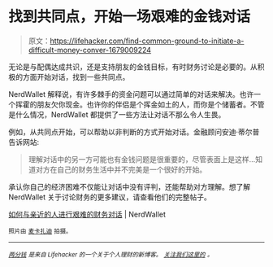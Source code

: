 # 找到共同点，开始一场艰难的金钱对话

> 原文：<https://lifehacker.com/find-common-ground-to-initiate-a-difficult-money-conver-1679009224>

无论是与配偶达成共识，还是支持朋友的金钱目标，有时财务讨论是必要的。从积极的方面开始对话，找到一些共同点。



NerdWallet 解释说，有许多棘手的资金问题可以通过简单的对话来解决。也许一个挥霍的朋友欠你现金。也许你的伴侣是个挥金如土的人，而你是个储蓄者。不管是什么情况，NerdWallet 都提供了一些方法让对话不那么令人生畏。

例如，从共同点开始，可以帮助以非判断的方式开始对话。金融顾问安迪·蒂尔普告诉网站:

> 理解对话中的另一方可能也有金钱问题是很重要的，尽管表面上是这样...知道对方在自己的财务生活中并不完美是一个很好的开始。

承认你自己的经济困难不仅能让对话中没有评判，还能帮助对方理解。想了解 NerdWallet 关于讨论财务的更多建议，请查看他们的完整帖子。

[如何与亲近的人进行艰难的财务对话](http://www.nerdwallet.com/blog/finance/financial-advice/hard-financial-conversations-friends-family/) | NerdWallet

<small>照片由</small> [<small>麦卡扎迪</small>](https://www.flickr.com/photos/mcazadi/) <small>拍摄。</small>

* * *

[*<small>两分钱</small>*](http://ift.tt/MNrhmo) <small>*是来自 Lifehacker 的一个关于个人理财的新博客。*</small> [*<small>关注我们这里的</small>*](http://ift.tt/1cudqxU) *<small>。</small>*